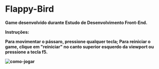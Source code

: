 # Flappy-Bird

<b>Game desenvolvido durante Estudo de Desenvolvimento Front-End.

Instruções:

Para movimentar o pássaro, pressione qualquer tecla;
Para reiniciar o game, clique em "reiniciar" no canto superior esquerdo da viewport ou pressione a tecla f5.

![como-jogar](https://github.com/alencartha/Flappy-Bird/blob/master/imgs/Flappy-Bird-Alencartha.gif)
